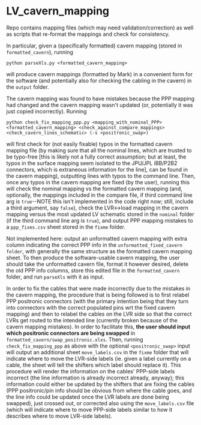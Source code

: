 # LV_cavern_mapping
Repo contains mapping files (which may need validation/correction) as well as scripts that re-format the mappings and check for consistency.

In particular, given a (specifically formatted) cavern mapping (stored in `formatted_cavern`), running

`python parseXls.py <formatted_cavern_mapping>`

will produce cavern mappings (formatted by Mark) in a convenient form for the software (and potentially also for checking the cabling in the cavern) in the `output` folder.

The cavern mapping was found to have mistakes because the PPP mapping had changed and the cavern mapping wasn't updated (or, potentially it was just copied incorrectly). Running

`python check_fix_mapping_ppp.py <mapping_with_nominal_PPP> <formatted_cavern_mapping> <check_against_compare_mappings> <check_cavern_lines_schematic> (-s <positronic_swap>)`

will first check for (not easily fixable) typos in the formatted cavern mapping file (by making sure that all the nominal lines, which are trusted to be typo-free [this is likely not a fully correct assumption; but at least, the typos in the surface mapping seem isolated to the JPU/JPL iBB/P2B2 connectors, which is extraneous information for the line], can be found in the cavern mapping), outputting lines with typos to the command line. Then, once any typos in the cavern mapping are fixed (by the user), running this will check the nominal mapping vs the formatted cavern mapping (and, optionally, the mappings included in the compare file, if third command line arg is `true`--NOTE this isn't implemented in the code right now; still, include a third argument, say `false`), check the LVR<->load mapping in the cavern mapping versus the most updated LV schematic stored in the `nominal` folder (if the third command line arg is `true`), and output PPP mapping mistakes to a `ppp_fixes.csv` sheet stored in the `fixme` folder.

Not implemented here: output an unformatted cavern mapping with extra column indicating the correct PPP info in the `unformatted_fixed_cavern folder`, with generally the same structure as the formatted cavern mapping sheet. To then produce the software-usable cavern mapping, the user should take the unformatted cavern file, format it however desired, delete the old PPP info columns, store this edited file in the `formatted_cavern` folder, and run `parseXls` with it as input.

In order to fix the cables that were made incorrectly due to the mistakes in the cavern mapping, the procedure that is being followed is to first relabel PPP positronic connectors (with the primary intention being that they turn into connectors with the correct populated pins wrt the fixed cavern mapping) and then to relabel the cables on the LVR side so that the correct LVRs get routed to the intended line (currently broken because of the cavern mapping mistakes). In order to facilitate this, **the user should input which positronic connectors are being swapped** in `formatted_cavern/swap_positronic.xlxs`. Then, running `check_fix_mapping_ppp` as above with the optional `<positronic_swap>` input will output an additional sheet `move_labels.csv` in the `fixme` folder that will indicate where to move the LVR-side labels (ie. given a label currently on a cable, the sheet will tell the shifters which label should replace it). This procedure will render the information on the cables' PPP-side labels incorrect (the line information is already incorrect already, anyway); this information could either be updated by the shifters that are fixing the cables (PPP positronic/pin info should be obvious from where the cable goes, and the line info could be updated once the LVR labels are done being swapped), just crossed out, or corrected also using the `move_labels.csv` file (which will indicate where to move PPP-side labels similar to how it describes where to move LVR-side labels).

